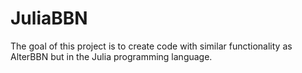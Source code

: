 # JuliaBBN
The goal of this project is to create code with similar functionality as AlterBBN but in the Julia programming language. 
